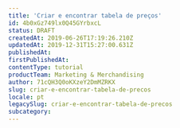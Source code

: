 ```yaml
---
title: 'Criar e encontrar tabela de preços'
id: 4b0xGz749lx0Q45GYrbxcL
status: DRAFT
createdAt: 2019-06-26T17:19:26.210Z
updatedAt: 2019-12-31T15:27:00.631Z
publishedAt: 
firstPublishedAt: 
contentType: tutorial
productTeam: Marketing & Merchandising
author: 71cQH3Q0oKXzeY2DmMZRKX
slug: criar-e-encontrar-tabela-de-precos
locale: pt
legacySlug: criar-e-encontrar-tabela-de-precos
subcategory: 
---
```




